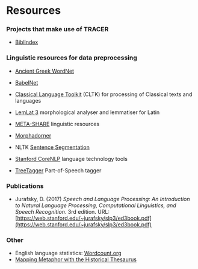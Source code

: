 # Resources

### Projects that make use of TRACER

* [Biblindex](https://www.biblindex.info/presentation)

### Linguistic resources for data preprocessing

* [Ancient Greek WordNet](https://dspace-clarin-it.ilc.cnr.it/repository/xmlui/handle/20.500.11752/ILC-56)

* [BabelNet](http://babelnet.org/)

* [Classical Language Toolkit](http://cltk.org/) \(CLTK\) for processing of Classical texts and languages

* [LemLat 3](http://www.lemlat3.eu/) morphological analyser and lemmatiser for Latin

* [META-SHARE](http://metashare.nlp.ipipan.waw.pl/metashare/) linguistic resources

* [Morphadorner](http://morphadorner.northwestern.edu)

* NLTK [Sentence Segmentation](http://textanalysisonline.com/nltk-sentence-segmentation)

* [Stanford CoreNLP](https://stanfordnlp.github.io/CoreNLP/) language technology tools

* [TreeTagger](#) Part-of-Speech tagger

### Publications

* Jurafsky, D. \(2017\) _Speech and Language Processing: An Introduction to Natural Language Processing, Computational Linguistics, and Speech Recognition_. 3rd edition. URL: [https://web.stanford.edu/~jurafsky/slp3/ed3book.pdf](https://web.stanford.edu/~jurafsky/slp3/ed3book.pdf)

### Other

* English language statistics: [Wordcount.org](http://www.wordcount.org/)
* [Mapping Metaphor with the Historical Thesaurus](http://mappingmetaphor.arts.gla.ac.uk/)

### 



